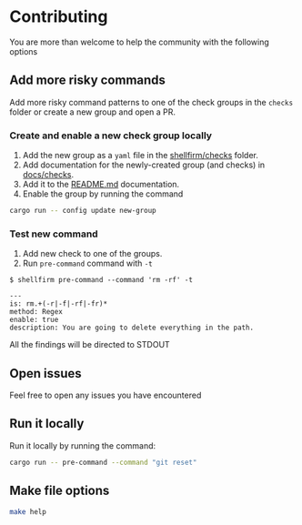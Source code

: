 # Contributing

You are more than welcome to help the community with the following options

## Add more risky commands
Add more risky command patterns to one of the check groups in the `checks` folder or create a new group and open a PR.

### Create and enable a new check group locally
1. Add the new group as a `yaml` file in the [shellfirm/checks](../shellfirm/checks) folder.
2. Add documentation for the newly-created group (and checks) in [docs/checks](../docs/checks).
3. Add it to the [README.md](../README.md#risky-commands) documentation.
4. Enable the group by running the command
```bash
cargo run -- config update new-group
```

### Test new command
1. Add new check to one of the groups.
2. Run `pre-command` command with `-t`
```bash˜
$ shellfirm pre-command --command 'rm -rf' -t

---
is: rm.+(-r|-f|-rf|-fr)*
method: Regex
enable: true
description: You are going to delete everything in the path.
```

All the findings will be directed to STDOUT

## Open issues

Feel free to open any issues you have encountered

## Run it locally
Run it locally by running the command:
```bash
cargo run -- pre-command --command "git reset"
```

## Make file options
```bash
make help
```